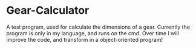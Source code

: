 # Gear-Calculator
A test program, used for calculate the dimensions of a gear. Currently the program is only in my language, and runs on the cmd. Over time I will improve the code, and transform in a object-oriented program!
